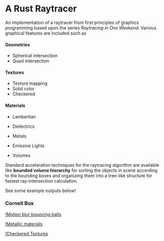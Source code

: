 # A Rust Raytracer

An implementation of a raytracer from first principles of graphics programming based upon the series _Raytracing in One Weekend_. Various graphical features are included such as

#### Geometries

- Spherical intersection
- Quad intersection

#### Textures

- Texture mapping
- Solid color
- Checkered

#### Materials

- Lambertian
- Dielectrics
- Metals

- Emissive Lights
- Volumes

Standard acceleration techniques for the raytracing algorithm are available like **bounded volume hierarchy** for sorting the objects in scene according to the bounding boxes and organizing them into a tree-like structure for fastest ray-intersection calculation.

See some example outputs below!

### Cornell Box

[!Motion blur bouncing balls](output/bouncing_balls.png)

[!Metallic materials](output/metal.png)

[!Checkered Textures](output/checkered.png)
